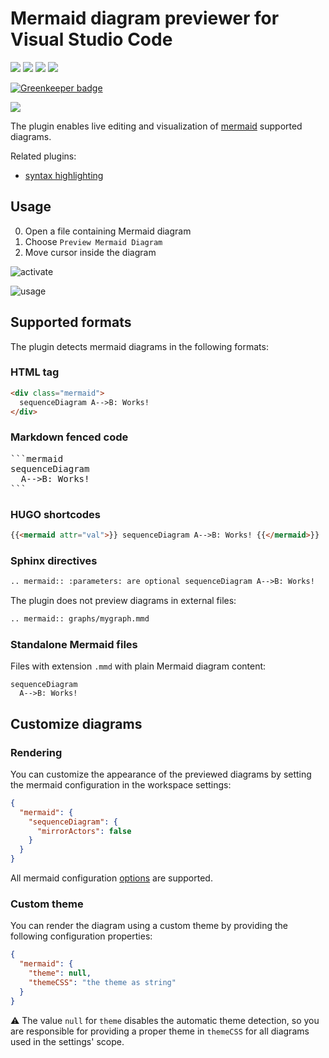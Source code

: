 # Mermaid diagram previewer for Visual Studio Code

[![](https://vsmarketplacebadge.apphb.com/version/vstirbu.vscode-mermaid-preview.svg)](https://marketplace.visualstudio.com/items?itemName=vstirbu.vscode-mermaid-preview)
[![](https://vsmarketplacebadge.apphb.com/installs/vstirbu.vscode-mermaid-preview.svg)](https://marketplace.visualstudio.com/items?itemName=vstirbu.vscode-mermaid-preview)
[![](https://vsmarketplacebadge.apphb.com/rating/vstirbu.vscode-mermaid-preview.svg)](https://marketplace.visualstudio.com/items?itemName=vstirbu.vscode-mermaid-preview)
[![](https://vsmarketplacebadge.apphb.com/trending-monthly/vstirbu.vscode-mermaid-preview.svg)](https://marketplace.visualstudio.com/items?itemName=vstirbu.vscode-mermaid-preview)

[![Greenkeeper badge](https://badges.greenkeeper.io/vstirbu/vscode-mermaid-preview.svg)](https://greenkeeper.io/)

[![](https://img.shields.io/badge/paypal-donate%20☕-yellow.svg)](https://www.paypal.com/cgi-bin/webscr?cmd=_s-xclick&hosted_button_id=XUTSVST4DNTFC)

The plugin enables live editing and visualization of [mermaid](https://mermaidjs.github.io) supported diagrams.

Related plugins:

- [syntax highlighting](https://github.com/bpruitt-goddard/vscode-mermaid-syntax-highlight)

## Usage

0. Open a file containing Mermaid diagram
1. Choose `Preview Mermaid Diagram`
1. Move cursor inside the diagram

![activate](https://raw.github.com/vstirbu/vscode-mermaid-preview/master/images/activate.png)

![usage](https://raw.github.com/vstirbu/vscode-mermaid-preview/master/images/usage.png)

## Supported formats

The plugin detects mermaid diagrams in the following formats:

### HTML tag

```html
<div class="mermaid">
  sequenceDiagram A-->B: Works!
</div>
```

### Markdown fenced code

<pre>
```mermaid
sequenceDiagram
  A-->B: Works!
```
</pre>

### HUGO shortcodes

```html
{{<mermaid attr="val">}} sequenceDiagram A-->B: Works! {{</mermaid>}}
```

### Sphinx directives

```html
.. mermaid:: :parameters: are optional sequenceDiagram A-->B: Works!
```

The plugin does not preview diagrams in external files:

```html
.. mermaid:: graphs/mygraph.mmd
```

### Standalone Mermaid files

Files with extension `.mmd` with plain Mermaid diagram content:

```
sequenceDiagram
  A-->B: Works!
```

## Customize diagrams

### Rendering

You can customize the appearance of the previewed diagrams by setting the mermaid configuration in the workspace settings:

```json
{
  "mermaid": {
    "sequenceDiagram": {
      "mirrorActors": false
    }
  }
}
```

All mermaid configuration [options](http://knsv.github.io/mermaid/#mermaidapi) are supported.

### Custom theme

You can render the diagram using a custom theme by providing the following configuration properties:

```json
{
  "mermaid": {
    "theme": null,
    "themeCSS": "the theme as string"
  }
}
```

:warning: The value `null` for `theme` disables the automatic theme detection, so you are responsible for providing a proper theme in `themeCSS` for all diagrams used in the settings' scope.
